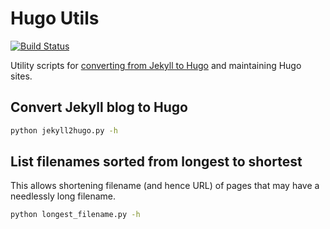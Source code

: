 # Hugo Utils

[![Build Status](https://travis-ci.com/scivision/hugo-utils.svg?branch=master)](https://travis-ci.com/scivision/hugo-utils)

Utility scripts for
[converting from Jekyll to Hugo](https://www.scivision.dev/switch-jekyll-to-hugo/)
and maintaining Hugo sites.

## Convert Jekyll blog to Hugo

```sh
python jekyll2hugo.py -h
```

## List filenames sorted from longest to shortest

This allows shortening filename (and hence URL) of pages that may have a needlessly long filename.

```sh
python longest_filename.py -h
```
